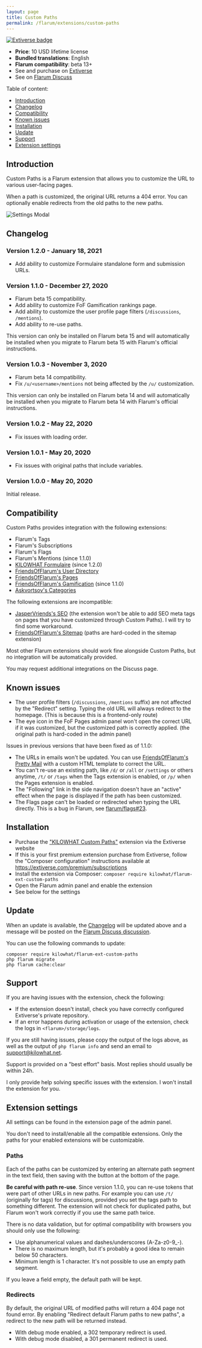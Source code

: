 ```yaml
---
layout: page
title: Custom Paths
permalink: /flarum/extensions/custom-paths
---
```


[![Extiverse badge](https://extiverse.com/extension/kilowhat/flarum-ext-custom-paths/badge)](https://extiverse.com/extension/kilowhat/flarum-ext-custom-paths)

- **Price**: 10 USD lifetime license
- **Bundled translations**: English
- **Flarum compatibility**: beta 13+
- See and purchase on [Extiverse](https://extiverse.com/extension/kilowhat/flarum-ext-custom-paths)
- See on [Flarum Discuss](https://discuss.flarum.org/d/23872)

Table of content:

- [Introduction](#introduction)
- [Changelog](#changelog)
- [Compatibility](#compatibility)
- [Known issues](#known-issues)
- [Installation](#installation)
- [Update](#update)
- [Support](#support)
- [Extension settings](#extension-settings)

## Introduction

Custom Paths is a Flarum extension that allows you to customize the URL to various user-facing pages.

When a path is customized, the original URL returns a 404 error.
You can optionally enable redirects from the old paths to the new paths.

<div class="picture-row">
<img src="/medias/extensions/custom-paths/settings.png" alt="Settings Modal" style="max-width: 300px;">
</div>

## Changelog

### Version 1.2.0 - January 18, 2021

- Add ability to customize Formulaire standalone form and submission URLs.

### Version 1.1.0 - December 27, 2020

- Flarum beta 15 compatibility.
- Add ability to customize FoF Gamification rankings page.
- Add ability to customize the user profile page filters (`/discussions`, `/mentions`).
- Add ability to re-use paths.

This version can only be installed on Flarum beta 15 and will automatically be installed when you migrate to Flarum beta 15 with Flarum's official instructions.

### Version 1.0.3 - November 3, 2020

- Flarum beta 14 compatibility.
- Fix `/u/<username>/mentions` not being affected by the `/u/` customization.

This version can only be installed on Flarum beta 14 and will automatically be installed when you migrate to Flarum beta 14 with Flarum's official instructions.

### Version 1.0.2 - May 22, 2020

- Fix issues with loading order.

### Version 1.0.1 - May 20, 2020

- Fix issues with original paths that include variables.

### Version 1.0.0 - May 20, 2020

Initial release.

## Compatibility

Custom Paths provides integration with the following extensions:

- Flarum's Tags
- Flarum's Subscriptions
- Flarum's Flags
- Flarum's Mentions (since 1.1.0)
- [KILOWHAT Formulaire](/flarum/extensions/formulaire) (since 1.2.0)
- [FriendsOfFlarum's User Directory](https://discuss.flarum.org/d/5682)
- [FriendsOfFlarum's Pages](https://discuss.flarum.org/d/18301)
- [FriendsOfFlarum's Gamification](https://discuss.flarum.org/d/20671) (since 1.1.0)
- [Askvortsov's Categories](https://discuss.flarum.org/d/23184)

The following extensions are incompatible:

- [JasperVriends's SEO](https://discuss.flarum.org/d/18316) (the extension won't be able to add SEO meta tags on pages that you have customized through Custom Paths). I will try to find some workaround.
- [FriendsOfFlarum's Sitemap](https://discuss.flarum.org/d/14941) (paths are hard-coded in the sitemap extension)

Most other Flarum extensions should work fine alongside Custom Paths, but no integration will be automatically provided.

You may request additional integrations on the Discuss page.

## Known issues

- The user profile filters (`/discussions`, `/mentions` suffix) are not affected by the "Redirect" setting. Typing the old URL will always redirect to the homepage. (This is because this is a frontend-only route)
- The eye icon in the FoF Pages admin panel won't open the correct URL if it was customized, but the customized path is correctly applied. (the original path is hard-coded in the admin panel)

Issues in previous versions that have been fixed as of 1.1.0:

- The URLs in emails won't be updated. You can use [FriendsOfFlarum's Pretty Mail](https://discuss.flarum.org/d/11178) with a custom HTML template to correct the URL.
- You can't re-use an existing path, like `/d/` or `/all` or `/settings` or others anytime, `/t/` or `/tags` when the Tags extension is enabled, or `/p/` when the Pages extension is enabled.
- The "Following" link in the side navigation doesn't have an "active" effect when the page is displayed if the path has been customized.
- The Flags page can't be loaded or redirected when typing the URL directly. This is a bug in Flarum, see [flarum/flags#23](https://github.com/flarum/flags/pull/23).

## Installation

- Purchase the ["KILOWHAT Custom Paths"](https://extiverse.com/extension/kilowhat/flarum-ext-custom-paths) extension via the Extiverse website
- If this is your first premium extension purchase from Extiverse, follow the "Composer configuration" instructions available at <https://extiverse.com/premium/subscriptions>
- Install the extension via Composer: `composer require kilowhat/flarum-ext-custom-paths`
- Open the Flarum admin panel and enable the extension
- See below for the settings

## Update

When an update is available, the [Changelog](#changelog) will be updated above and a message will be posted on the [Flarum Discuss discussion](https://discuss.flarum.org/d/23872).

You can use the following commands to update:

    composer require kilowhat/flarum-ext-custom-paths
    php flarum migrate
    php flarum cache:clear

## Support

If you are having issues with the extension, check the following:

- If the extension doesn't install, check you have correctly configured Extiverse's private repository.
- If an error happens during activation or usage of the extension, check the logs in `<flarum>/storage/logs`.

If you are still having issues, please copy the output of the logs above, as well as the output of `php flarum info` and send an email to <support@kilowhat.net>.

Support is provided on a "best effort" basis.
Most replies should usually be within 24h.

I only provide help solving specific issues with the extension.
I won't install the extension for you.

## Extension settings

All settings can be found in the extension page of the admin panel.

You don't need to install/enable all the compatible extensions.
Only the paths for your enabled extensions will be customizable.

### Paths

Each of the paths can be customized by entering an alternate path segment in the text field, then saving with the button at the bottom of the page.

**Be careful with path re-use**.
Since version 1.1.0, you can re-use tokens that were part of other URLs in new paths.
For example you can use `/t/` (originally for tags) for discussions, provided you set the tags path to something different.
The extension will not check for duplicated paths, but Flarum won't work correctly if you use the same path twice.

There is no data validation, but for optimal compatibility with browsers you should only use the following:

- Use alphanumerical values and dashes/underscores (A-Za-z0-9_-).
- There is no maximum length, but it's probably a good idea to remain below 50 characters.
- Minimum length is 1 character. It's not possible to use an empty path segment.

If you leave a field empty, the default path will be kept.

### Redirects

By default, the original URL of modified paths will return a 404 page not found error.
By enabling "Redirect default Flarum paths to new paths", a redirect to the new path will be returned instead.

- With debug mode enabled, a 302 temporary redirect is used.
- With debug mode disabled, a 301 permanent redirect is used.
